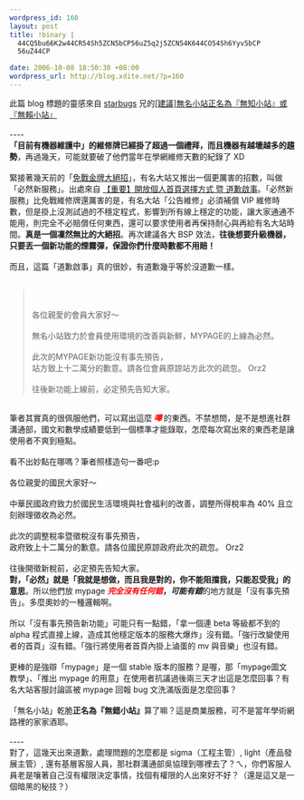 ```yaml
--- 
wordpress_id: 160
layout: post
title: !binary |
  44CQ5bu66K2w44CR54Sh5ZCN5bCP56uZ5q2j5ZCN54K644CO54Sh6Yyv5bCP
  56uZ44CP

date: 2006-10-08 18:50:38 +08:00
wordpress_url: http://blog.xdite.net/?p=160
---
```

此篇 blog 標題的靈感來自 <a href="http://blog.yam.com/starbugs">starbugs</a> 兄的<a href="http://blog.yam.com/starbugs/archives/18297.html">[建議]無名小站正名為『無知小站』或『無賴小站』</a><br /><br />----<br /><strong>「目前有機器維護中」的維修牌已經掛了超過一個禮拜，而且機器有越壞越多的趨勢</strong>，再過幾天，可能就要破了他們當年在學網維修天數的紀錄了 XD<br /><br />緊接著幾天前的「<a href="../../../../../?p=153">免戰金牌大絕招</a>」，有名大站又推出一個更厲害的招數，叫做「必然新服務」。出處來自 <a href="http://www.wretch.cc/hala/viewtopic.php?t=104976">【重要】開放個人首頁選擇方式 暨 道歉啟事</a>。「必然新服務」比免戰維修牌還厲害的是，有名大站「公告維修」必須補償 VIP 維修時數，但是掛上沒測試過的不穩定程式，影響到所有線上穩定的功能，讓大家通通不能用，則完全不必賠償任何東西，還可以要求使用者再保持耐心與再給有名大站時間。<strong>真是一個凜然無比的大絕招</strong>。再次建議各大 BSP 效法，<strong>往後想要升級機器，只要丟一個新功能的煙霧彈，保證你們什麼時數都不用賠！</strong><br /><br />而且，這篇「道歉啟事」真的很妙，有道歉幾乎等於沒道歉一樣。<br /><br /><blockquote><br /><br />    各位親愛的會員大家好～<br /><br />    無名小站致力於會員使用環境的改善與新鮮，MYPAGE的上線為必然。<br /><br />    此次的MYPAGE新功能沒有事先預告，<br />    站方致上十二萬分的歉意。請各位會員原諒站方此次的疏忽。 Orz2<br /><br />    往後新功能上線前，必定預先告知大家。<br /></blockquote><br />筆者其實真的很佩服他們，可以寫出這麼<strong><font style="color: rgb(255, 0, 0);"> *嗶* </font></strong>的東西。不禁想問，是不是想進社群溝通部，國文和數學成績要低到一個標準才能錄取，怎麼每次寫出來的東西老是讓使用者不爽到極點。<br /><br />看不出妙點在哪嗎？筆者照樣造句一番吧:p<br /><br />    各位親愛的國民大家好～<br /><br />    中華民國政府致力於國民生活環境與社會福利的改善，調整所得稅率為 40% 且立刻辦理徵收為必然。<br /><br />    此次的調整稅率暨徵稅沒有事先預告，<br />    政府致上十二萬分的歉意。請各位國民原諒政府此次的疏忽。 Orz2<br /><br />    往後開徵新稅前，必定預先告知大家。<br /><strong>對，「必然」就是「我就是想做，而且我是對的，你不能阻擋我，只能忍受我」的意思</strong>。所以他們放 mypage <strong><font style="color: rgb(255, 0, 0);">*完全沒有任何錯*</font>，*可能有錯*</strong>的地方就是「沒有事先預告」。多麼奧妙的一種邏輯啊。<br /><br />所以「沒有事先預告新功能」可能只有一點錯，「拿一個連 beta 等級都不到的 alpha 程式直接上線，造成其他穩定版本的服務大爆炸」沒有錯。「強行改變使用者的首頁」沒有錯。「強行將使用者首頁內掛上滷蛋的 mv 與音樂」也沒有錯。<br /><br />更棒的是強辯「mypage」是一個 stable 版本的服務？是喔，那「mypage圖文教學」、「推出 mypage 的用意」在使用者抗議過後兩三天才出這是怎麼回事？有名大站客服討論區被 mypage 回報 bug 文洗滿版面是怎麼回事？<br /><br />「無名小站」乾脆<strong>正名為『無錯小站』</strong>算了嘛？這是商業服務，可不是當年學術網路裡的家家酒耶。<br /><br />----<br />對了，這幾天出來道歉，處理問題的怎麼都是 sigma（工程主管）, light（產品發展主管）, 還有基層客服人員，那社群溝通部吳協理到哪裡去了？ㄟ，你們客服人員老是嚷著自己沒有權限決定事情，找個有權限的人出來好不好？（還是這又是一個暗黑的秘技？）
